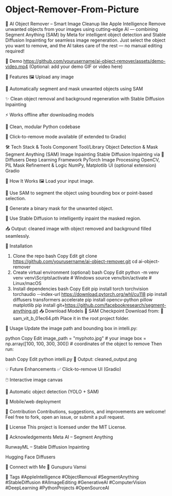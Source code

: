 # Object-Remover-From-Picture
🧠 AI Object Remover – Smart Image Cleanup like Apple Intelligence
Remove unwanted objects from your images using cutting-edge AI — combining Segment Anything (SAM) by Meta for intelligent object detection and Stable Diffusion Inpainting for seamless image regeneration. Just select the object you want to remove, and the AI takes care of the rest — no manual editing required!

📸 Demo
https://github.com/yourusername/ai-object-remover/assets/demo-video.mp4
(Optional: add your demo GIF or video here)

🚀 Features
🖼️ Upload any image

🎯 Automatically segment and mask unwanted objects using SAM

✨ Clean object removal and background regeneration with Stable Diffusion Inpainting

⚡ Works offline after downloading models

🧩 Clean, modular Python codebase

🧪 Click-to-remove mode available (if extended to Gradio)

🛠️ Tech Stack & Tools
Component	Tool/Library
Object Detection & Mask	Segment Anything (SAM)
Image Inpainting	Stable Diffusion Inpainting via 🤗 Diffusers
Deep Learning Framework	PyTorch
Image Processing	OpenCV, PIL
Mask Refinement & Logic	NumPy, Matplotlib
UI (optional extension)	Gradio

🧪 How It Works
🖼️ Load your input image.

🧠 Use SAM to segment the object using bounding box or point-based selection.

🧽 Generate a binary mask for the unwanted object.

🧵 Use Stable Diffusion to intelligently inpaint the masked region.

📤 Output: cleaned image with object removed and background filled seamlessly.

🔧 Installation
1. Clone the repo
bash
Copy
Edit
git clone https://github.com/yourusername/ai-object-remover.git
cd ai-object-remover
2. Create virtual environment (optional)
bash
Copy
Edit
python -m venv venv
venv\Scripts\activate  # Windows
source venv/bin/activate  # Linux/macOS
3. Install dependencies
bash
Copy
Edit
pip install torch torchvision torchaudio --index-url https://download.pytorch.org/whl/cu118
pip install diffusers transformers accelerate
pip install opencv-python pillow matplotlib
pip install git+https://github.com/facebookresearch/segment-anything.git
📥 Download Models
🧩 SAM Checkpoint
Download from:
🔗 sam_vit_b_01ec64.pth
Place it in the root project folder.

🧪 Usage
Update the image path and bounding box in intelli.py:

python
Copy
Edit
image_path = "myphoto.jpg"  # your image
box = np.array([100, 100, 300, 300])  # coordinates of the object to remove
Then run:

bash
Copy
Edit
python intelli.py
📁 Output: cleaned_output.png

💡 Future Enhancements
✅ Click-to-remove UI (Gradio)

🖱️ Interactive image canvas

🤖 Automatic object detection (YOLO + SAM)

📱 Mobile/web deployment

🤝 Contribution
Contributions, suggestions, and improvements are welcome!
Feel free to fork, open an issue, or submit a pull request.

📜 License
This project is licensed under the MIT License.

🙌 Acknowledgements
Meta AI – Segment Anything

RunwayML – Stable Diffusion Inpainting

Hugging Face Diffusers

🔗 Connect with Me
👤 Gunupuru Vamsi

📌 Tags
#AppleIntelligence #ObjectRemoval #SegmentAnything #StableDiffusion #AIImageEditing #GenerativeAI #ComputerVision #DeepLearning #PythonProjects #OpenSourceAI

